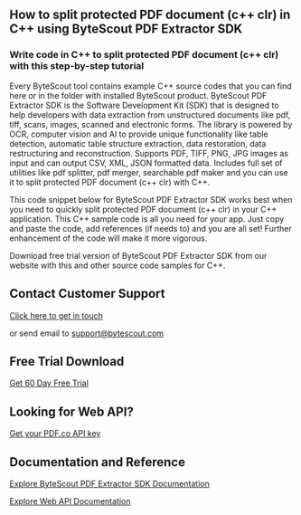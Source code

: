 ## How to split protected PDF document (c++ clr) in C++ using ByteScout PDF Extractor SDK

### Write code in C++ to split protected PDF document (c++ clr) with this step-by-step tutorial

Every ByteScout tool contains example C++ source codes that you can find here or in the folder with installed ByteScout product. ByteScout PDF Extractor SDK is the Software Development Kit (SDK) that is designed to help developers with data extraction from unstructured documents like pdf, tiff, scans, images, scanned and electronic forms. The library is powered by OCR, computer vision and AI to provide unique functionality like table detection, automatic table structure extraction, data restoration, data restructuring and reconstruction. Supports PDF, TIFF, PNG, JPG images as input and can output CSV, XML, JSON formatted data. Includes full set of utilities like pdf splitter, pdf merger, searchable pdf maker and you can use it to split protected PDF document (c++ clr) with C++.

This code snippet below for ByteScout PDF Extractor SDK works best when you need to quickly split protected PDF document (c++ clr) in your C++ application. This C++ sample code is all you need for your app. Just copy and paste the code, add references (if needs to) and you are all set! Further enhancement of the code will make it more vigorous.

Download free trial version of ByteScout PDF Extractor SDK from our website with this and other source code samples for C++.

## Contact Customer Support

[Click here to get in touch](https://bytescout.zendesk.com/hc/en-us/requests/new?subject=ByteScout%20PDF%20Extractor%20SDK%20Question)

or send email to [support@bytescout.com](mailto:support@bytescout.com?subject=ByteScout%20PDF%20Extractor%20SDK%20Question) 

## Free Trial Download

[Get 60 Day Free Trial](https://bytescout.com/download/web-installer?utm_source=github-readme)

## Looking for Web API? 

[Get your PDF.co API key](https://pdf.co/documentation/api?utm_source=github-readme)

## Documentation and Reference

[Explore ByteScout PDF Extractor SDK Documentation](https://bytescout.com/documentation/index.html?utm_source=github-readme)

[Explore Web API Documentation](https://pdf.co/documentation/api?utm_source=github-readme)